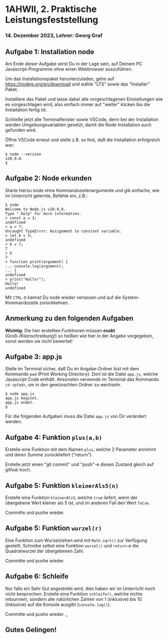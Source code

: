 # 1AHWII, 2. Praktische Leistungsfeststellung

### 14. Dezember 2023, Lehrer: Georg Graf

## Aufgabe 1: Installation node

Am Ende dieser Aufgabe wirst Du in der Lage sein, auf Deinem PC
Javascript-Programme ohne einen Webbrowser auszuführen.

Um das Installationspaket herunterzuladen, gehe auf
<https://nodejs.org/en/download> und wähle "LTS" sowie das "Installer" Paket.

Installiere das Paket und lasse dabei alle vorgeschlagenen Einstellungen wie es
vorgeschlagen wird, also einfach immer auf "weiter" klicken bis die Installation
fertig ist.

Schließe jetzt alle Terminalfenster sowie VSCode, denn bei der Installation
werden Umgebungsvariablen gesetzt, damit die Node Installation auch gefunden
wird.

Öffne VSCode erneut und stelle z.B. so fest, daß die Installation erfolgreich
war:

```shell
$ node --version
v20.9.0.
$
```

## Aufgabe 2: Node erkunden

Starte hierzu node ohne Kommandozeilenargumente und gib einfache, wie im
Unterricht gelernte, Befehle ein, z.B.:

```shell
$ node
Welcome to Node.js v20.9.0.
Type ".help" for more information.
> const a = 3;
undefined
> a = 7;
Uncaught TypeError: Assignment to constant variable.
> let b = 3;
undefined
> b = 7;
7
> b
7
> function print(argument) {
... console.log(argument);
... }
undefined
> print("Hallo!");
Hallo!
undefined
```

Mit `CTRL-D` kannst Du node wieder verlassen und auf die System-Kommandozeile
zurückkehren.

## Anmerkung zu den folgenden Aufgaben

**Wichtig**: Die hier erstellten Funktionen müssen **exakt**
(Groß-/Kleinschreibung!) so heißen wie hier in der Angabe vorgegeben, sonst
werden sie nicht bewertet!

## Aufgabe 3: app.js

Stelle im Terminal sicher, daß Du im Angabe-Ordner bist mit dem Kommando `pwd`
(Print Working Directory). Dort ist die Datei `app.js`, welche Javascript Code
enthält. Ansonsten verwende im Terminal das Kommando `cd <pfad>`, um in den
gewünschten Ordner zu wechseln.

```shell
$ node app.js
app.js beginnt.
app.js endet.
$
```

Für die folgenden Aufgaben muss die Datei `app.js` von Dir verändert werden.

## Aufgabe 4: Funktion `plus(a,b)`

Erstelle eine Funktion mit dem Namen `plus`, welche 2 Parameter annimmt und
deren Summe zurückliefert ("return").

Erstelle jetzt einen "git commit" und "push"-e diesen Zustand gleich auf github
hoch.

## Aufgabe 5: Funktion `kleinerAls5(n)`

Erstelle eine Funktion `kleinerAls5`, welche `true` liefert, wenn der übergebene
Wert kleiner als 5 ist, und im anderen Fall den Wert `false`.

Committe und pushe wieder.

## Aufgabe 5: Funktion `wurzel(r)`

Eine Funktion zum Wurzelziehen wird mit `Math.sqrt()` zur Verfügung gestellt.
Schreibe selbst eine Funktion `wurzel()` und `return`-e die Quadratwurzel der
übergebenen Zahl.

Committe und pushe wieder.

## Aufgabe 6: Schleife

Nur falls ein Sehr Gut angestrebt wird, dies haben wir im Unterricht noch nicht
besprochen: Erstelle eine Funktion `schleife()`, welche nichts retourniert,
sondern alle natürlichen Zahlen von 1 (inklusive) bis 10 (inklusive) auf die
Konsole ausgibt (`console.log()`).

Committe und pushe wieder. \_

## Gutes Gelingen!

